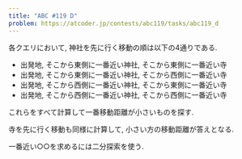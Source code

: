 ```yaml
---
title: "ABC #119 D"
problem: https://atcoder.jp/contests/abc119/tasks/abc119_d
---
```

各クエリにおいて, 神社を先に行く移動の順は以下の4通りである.

* 出発地, そこから東側に一番近い神社, そこから東側に一番近い寺
* 出発地, そこから東側に一番近い神社, そこから西側に一番近い寺
* 出発地, そこから西側に一番近い神社, そこから東側に一番近い寺
* 出発地, そこから西側に一番近い神社, そこから西側に一番近い寺

これらをすべて計算して一番移動距離が小さいものを探す.

寺を先に行く移動も同様に計算して, 小さい方の移動距離が答えとなる.

一番近い○○を求めるには二分探索を使う.
